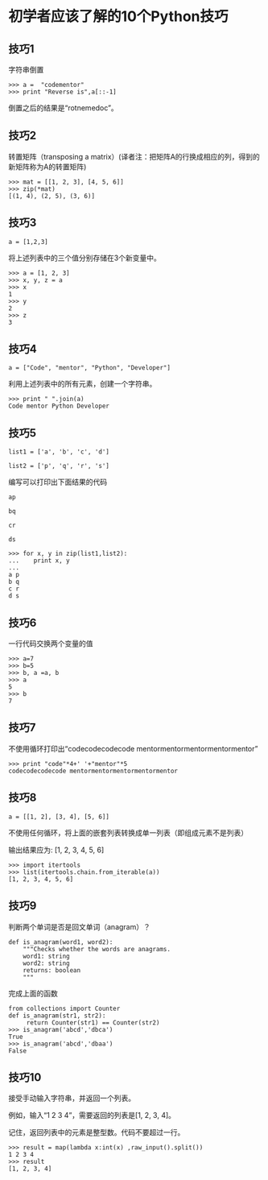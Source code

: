 # 初学者应该了解的10个Python技巧

## 技巧1

字符串倒置

	>>> a =  "codementor"
	>>> print "Reverse is",a[::-1]

倒置之后的结果是“rotnemedoc”。

## 技巧2

转置矩阵（transposing a matrix）(译者注：把矩阵A的行换成相应的列，得到的新矩阵称为A的转置矩阵)

	>>> mat = [[1, 2, 3], [4, 5, 6]]
	>>> zip(*mat)
	[(1, 4), (2, 5), (3, 6)]

## 技巧3

`a = [1,2,3]`

将上述列表中的三个值分别存储在3个新变量中。

	>>> a = [1, 2, 3]
	>>> x, y, z = a 
	>>> x
	1
	>>> y
	2
	>>> z
	3

## 技巧4

`a = ["Code", "mentor", "Python", "Developer"] `

利用上述列表中的所有元素，创建一个字符串。

	>>> print " ".join(a)
	Code mentor Python Developer

## 技巧5

```
list1 = ['a', 'b', 'c', 'd']

list2 = ['p', 'q', 'r', 's']
```

编写可以打印出下面结果的代码

```
ap

bq

cr

ds
```

	>>> for x, y in zip(list1,list2):
	...    print x, y
	...
	a p
	b q
	c r
	d s

## 技巧6

一行代码交换两个变量的值

	>>> a=7
	>>> b=5
	>>> b, a =a, b
	>>> a
	5
	>>> b
	7

## 技巧7

不使用循环打印出“codecodecodecode mentormentormentormentormentor”

	>>> print "code"*4+' '+"mentor"*5
	codecodecodecode mentormentormentormentormentor

## 技巧8

`a = [[1, 2], [3, 4], [5, 6]]`

不使用任何循环，将上面的嵌套列表转换成单一列表（即组成元素不是列表）

输出结果应为: [1, 2, 3, 4, 5, 6]

	>>> import itertools 
	>>> list(itertools.chain.from_iterable(a))
	[1, 2, 3, 4, 5, 6]

## 技巧9

判断两个单词是否是回文单词（anagram）？

	def is_anagram(word1, word2):
	    """Checks whether the words are anagrams.
	    word1: string
	    word2: string
	    returns: boolean
	    """

完成上面的函数

	from collections import Counter
	def is_anagram(str1, str2):
	     return Counter(str1) == Counter(str2)
	>>> is_anagram('abcd','dbca')
	True
	>>> is_anagram('abcd','dbaa')
	False

## 技巧10

接受手动输入字符串，并返回一个列表。

例如，输入“1 2 3 4”，需要返回的列表是[1, 2, 3, 4]。

记住，返回列表中的元素是整型数。代码不要超过一行。

	>>> result = map(lambda x:int(x) ,raw_input().split())
	1 2 3 4
	>>> result
	[1, 2, 3, 4]

